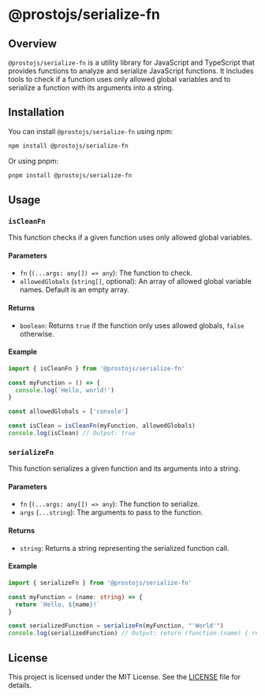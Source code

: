 # @prostojs/serialize-fn

## Overview

`@prostojs/serialize-fn` is a utility library for JavaScript and TypeScript that provides functions to analyze and serialize JavaScript functions. It includes tools to check if a function uses only allowed global variables and to serialize a function with its arguments into a string.

## Installation

You can install `@prostojs/serialize-fn` using npm:

```bash
npm install @prostojs/serialize-fn
```

Or using pnpm:

```bash
pnpm install @prostojs/serialize-fn
```

## Usage

### `isCleanFn`

This function checks if a given function uses only allowed global variables.

#### Parameters

- `fn` (`(...args: any[]) => any`): The function to check.
- `allowedGlobals` (`string[]`, optional): An array of allowed global variable names. Default is an empty array.

#### Returns

- `boolean`: Returns `true` if the function only uses allowed globals, `false` otherwise.

#### Example

```typescript
import { isCleanFn } from '@prostojs/serialize-fn'

const myFunction = () => {
  console.log('Hello, world!')
}

const allowedGlobals = ['console']

const isClean = isCleanFn(myFunction, allowedGlobals)
console.log(isClean) // Output: true
```

### `serializeFn`

This function serializes a given function and its arguments into a string.

#### Parameters

- `fn` (`(...args: any[]) => any`): The function to serialize.
- `args` (`...string`): The arguments to pass to the function.

#### Returns

- `string`: Returns a string representing the serialized function call.

#### Example

```typescript
import { serializeFn } from '@prostojs/serialize-fn'

const myFunction = (name: string) => {
  return `Hello, ${name}!`
}

const serializedFunction = serializeFn(myFunction, "'World'")
console.log(serializedFunction) // Output: return (function (name) { return `Hello, ${name}!`; })('World')
```

## License

This project is licensed under the MIT License. See the [LICENSE](../../LICENSE) file for details.
